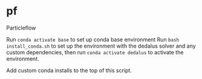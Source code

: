 # pf
Particleflow

Run `conda activate base` to set up conda base environment
Run `bash install_conda.sh` to set up the environment with the dedalus solver
and any custom dependencies, then run `conda activate dedalus` to activate
the environment.

Add custom conda installs to the top of this script.
